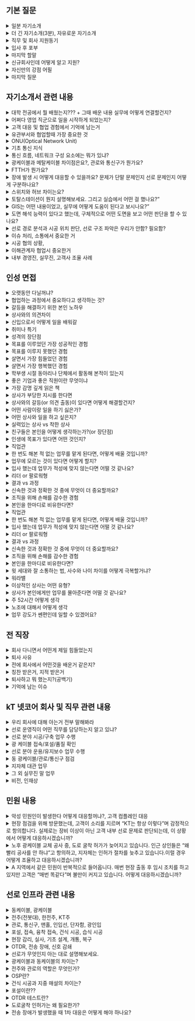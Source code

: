 ## 기본 질문

<details markdown = "1">
<summary>일분 자기소개</summary>
안녕하십니까. 연결의 중심에서 K-네트워크의 미래를 함께 그려갈 선로운용직군 지원자 김욱종입니다.<br>
선로운영 업무를 누구보다 잘 수행하기 위해 다양한 역량과 경험을 쌓아왔습니다.<br>
<br>
첫번째로 맡은일은 누구보다 성실하게 수행하고 결과로 증명해왔습니다.<br>
대학교 재학 당시 다양한 팀프로젝트와 과제를 성실히 수행하여 높은 학점을 받아 졸업할 수 있었고, 이 회사에서 영업 직군을 맡아 2년차 최초로 해외 사업 계약을 이루어낸 경험이 있습니다.<br>
<br>
두번째로 다양한 사람들을 응대하고 소통하는 경험을 쌓아왔습니다.<br>
고등학교때 1년간 또래 상담가라는 역할을 맡아 여러 사람들과 소통하는 방법을 배우게 되었고, 사회에서도 다양한 이해관계자 분들과 소통하고 조율과 설득을 기반으로 업무를 진행하였습니다.<br>
<br>
이러한 저만의 경험과 역량을 바탕으로 사명감과 전문성을 지닌 선로 운용인으로 성장하겠습니다. 감사합니다.<br>
</details>

<details markdown = "1">
<summary>더 긴 자기소개(3분), 자유로운 자기소개</summary>
안녕하십니까. 연결의 중심에서 K-네트워크의 미래를 함께 그려갈 선로운용직군 지원자 김욱종입니다.<br>
선로운영 업무를 누구보다 잘 수행하기 위해 다양한 역량과 경험을 쌓아왔습니다.<br>
<br>
첫번째로 맡은일은 누구보다 성실하게 수행하고 결과로 증명해왔습니다.<br>
대학교 재학 당시 다양한 팀프로젝트에서 조장의 역할을 맡아 팀을 책임감있게 이끌었고, 여러 과제를 성실히 수행하여 높은 학점을 받아 졸업할 수 있었습니다. 그리고 이전에 근무했던 회사에서 영업 직군을 맡아 2년차 최초로 해외 사업 계약을 이루어낸 경험이 있습니다.<br>
<br>
두번째로 다양한 사람들을 응대하고 소통하는 경험을 쌓아왔습니다.<br>
고등학교때 1년간 또래 상담가라는 역할을 맡아 여러 사람들과 소통하는 방법을 배우게 되었고, 대학교 학생회에서는 대내협력부장의 역할을 맡아 단대 내 행사 참여율이 가장 높은 학과로 선정되게 이끌었던 경험 또한 있습니다. 사회에서도 다양한 이해관계자 분들과의 소통하고 조율과 설득을 통해 업무를 진행하였습니다.
<br>
마지막으로 다양한 기술적 지식을 보유하고 있습니다.<br>
정보처리기사를 취득하는 과정에서 기본적인 네트워크와 인프라 관련 지식을 습득하게 되었고, 학부 시절에는 측량관련 실습 또한 진행해본 경험이 있습니다.<br>
해당 기본 지식들을 기반으로 누구보다 빠르게 업무를 배우고, 설계나 시공 부서와 같은 유관 부서와도 원활하게 협업하여 업무를 수행하고자 합니다.<br>
<br>
이러한 저만의 경험과 역량을 바탕으로 사명감과 전문성을 지닌 선로 운용인으로 성장하겠습니다. 감사합니다.<br>
</details>



</details>

<details markdown = "1">
<summary>직무 및 회사 지원동기</summary>

</details>

<details markdown = "1">
<summary>입사 후 포부</summary>

</details>

<details markdown = "1">
<summary>마지막 할말</summary>

</details>

<details markdown = "1">
<summary>신규회사인데 어떻게 알고 지원?</summary>

</details>

<details markdown = "1">
<summary>자신만의 강점 어필</summary>

</details>

<details markdown = "1">
<summary>마지막 질문</summary>

</details>

## 자기소개서 관련 내용

<details markdown = "1">
<summary>대학 전공에서 뭘 배웠는지??? + 그때 배운 내용 실무에 어떻게 연결할건지?</summary>
대학 전공에서 위성 데이터를 처리하는 학문을 집중적으로 배웠었고, 전공 선택과목으로 측량과 GIS 분야에 대해 공부를 했었습니다.<br>
이러한 지식은 선로 운영 업무를 하는 과정에서 설계나 시공 관련 부서와 협업할때 실질적인 도움이 될 수 있다고 생각합니다.<br>
예를들어 도로 굴착 구간 선정이나 건물 외벽에 통신선로를 설치하는 건식 작업을 진행할때, 현장 위치를 해석하고 설계 방향을 이해하는 과정에 기초적인 측량 지식과 AutoCAD 실습 경험을 적용한다면 빠르게 업무에 적응할 수 있다고 생각합니다.<br>
<br><br>
Autocad는 AutoDesk 사에서 개발한 2D 및 3D 설계 및 도면 작성 소프트웨어<br>
-> 학교 캠퍼스 전체에 대한 도면을 3차원으로 작성하고 이를 해석해본 경험이 있었다.<br>
<br>
GIS는 다양한 지형이나 공간의 정보를 디지털로 표현하고 분석하는 기술<br>
-> 예를들어 도로, 건물, 전주, 통신 관로 같은 시설의 위치 데이터를 지도에 표시하고, 그 위치 정보를 활용해 시설물 관리나 장애 위치 파악, 최적 경로 분석 등 다양한 업무에 활용할 수 있다.<br>
-> 대학교때 위성이미지에서 도로, 구조물, 지형 등을 분석해본 경험이 있다. 이러한 공간의 정보를 이해해본 경험은 운용 직무에서 광이나 동케이블, 전주의 설치 위치를 확인하거나, 장애 대응 시 위치 분석에 도움이 될 수 있다 생각<br> 
</details>

<details markdown = "1">
<summary>어쩌다 영업 직군으로 일을 시작하게 되었는지?</summary>
 학부 연구생 시절, 공공 과제를 수주하기 위해 여러 학교나 기업과 협업이 필요했던 경험이 있습니다.<br> 당시 제가 직접 발표 자료를 만들고, 기관을 방문해 과제의 필요성과 장점을 설명하며 설득을 담당했는데, 그 과정에서 **사람들과 소통하고 설득하는 일에 흥미와 적성이 있다는 것**을 깨달았습니다.<br> 물론 연구 자체도 의미 있고 보람된 일이었지만, 그보다 저는 **상대방을 이해하고, 논리적으로 설득하는 일에서 더 큰 동기를 느낀다**는 걸 알게 되었고, 이후 자연스럽게 영업 직무로 처음 커리어를 시작하게 되었습니다.
</details>

<details markdown = "1">
<summary>고객 대응 및 협업 경험에서 기억에 남는거</summary>
고객 대응 경험 중 가장 기억에 남는 것은, 현대차의 공식 인증 제품에서 저희 제품이 제외된 사건이었습니다.<br>
이로 인해 감정이 격해진 고객분들의 문의가 폭주했고, 하루에 50통 이상의 전화를 직접 응대해야 했습니다.<br>
당시 상황을 빠르게 수습하기 위해 도구 담당 실장님과 회의를 주도하여, 해결 일정과 방안을 정리한 후 직접 현대차를 방문해 문제를 설명하고 조율함으로써 이슈를 원만히 해결할 수 있었습니다.<br><br>

협업 경험 중에는, 4년 만에 해외 사업 수주를 추진하는 과정이 기억에 남습니다. 해당 사업을 성사시키기 위해 3개 부서의 협조가 필요했지만, 초기에는 모두 부담을 이유로 협조를 거절한 상황이었습니다.<br>
이에 저는 실무 지원부터 내부 자료 정리까지 가능한 부분은 최대한 직접 처리했고, 개인적인 친분을 쌓기 위한 노력도 병행했습니다.<br>
그 결과 결국 전 부서의 협조를 이끌어내 해외 사업을 성공적으로 수주할 수 있었습니다.
</details>

<details markdown = "1">
<summary>유관부서와 협업할때 가장 중요한 것</summary>
유관부서와의 협업에서 가장 중요한 것은, **공유 가능한 범위 내에서 제가 어떤 방식으로 최선을 다해 움직이고 있는지를 '행동으로 보여주는 것'**이라고 생각합니다.
그 다음으로는 개인적인 친분을 쌓는 것도 협업에 큰 도움이 된다고 생각합니다.<br>
실제로 제가 해외 사업을 추진하던 과정에서 3개 부서의 협조가 필요했지만, 일정 부담과 업무 생소함 등을 이유로 모두 거절당한 적이 있었습니다. 이때 일정이 촉박한 부서에는 다른 부서의 일정을 조정해 먼저 지원했고, 새로운 업무라 부담스럽다는 부서에는 관련 논문이나 공식 자료를 찾아 기존 업무와 차이가 크지 않다는 점을 전달드렸습니다.<br>
또한, 점심이나 회식 자리 등 비공식적인 자리에서도 자주 함께하며 자연스럽게 친분을 쌓았고, 결과적으로 전 부서의 협조를 이끌어낼 수 있었습니다.<br><br>
</details>

<details markdown = "1">
<summary>ONU(Optical Network Unit)</summary>
광케이블을 통해 전달된 신호를 전기 신호로 변환<br>
</details>

<details markdown = "1">
<summary>기초 통신 지식</summary>
스위치 : MAC 주소를 기반으로 같은 네트워크에 있는 장비에 데이터 전송<br>
라우터 : 다른 네트워크끼리 연결할때 (일반적으로 인터넷 공유기) <br>
허브 : 받은 데이터를 전체 장비에 전송<br>
<br>
</details>

<details markdown = "1">
<summary>통신 흐름, 네트워크 구성 요소에는 뭐가 있냐?</summary>
고객 단말기에서 애플리케이션 계층의 요청이 발생하면, 하위 계층인 전송계층에서 TCP/UDP로 세션을 설정하고, 네트워크 계층에서는 IP 주소 기반으로 목적지를 지정합니다. 이후 데이터링크 계층과 물리 계층을 거치며 실제 전송이 이루어지는데, 이 과정에서 고객단말의 신호는 먼저 ONU를 통해 광신호로 변환되고, 이후 스위치와 라우터를 거쳐 KT의 백본망을 통해 인터넷망으로 전송됩니다. 반대로 수신 시에는 역방향으로 계층을 타고 올라가 데이터를 사용자에게 전달하게 됩니다
<br>
“라우터, 스위치, 허브, 광케이블, ONU, 단말장비 등이 있으며, 각각 데이터 전송, 분배, 연결 등의 역할을 합니다.”
</details>

<details markdown = "1">
<summary> 광케이블과 메탈케이블 차이점은요?, 관로와 통신구가 뭔가요?</summary>
“광케이블은 빛을 이용해 빠르고 멀리 전송할 수 있으며, 감쇠율이 낮고 안정성이 높습니다. 메탈 케이블은 전기 신호를 사용하며 근거리 용도로 주로 사용됩니다.”<br>
<br>
“관로는 케이블을 넣는 지하 배관이고, 통신구는 사람이 들어가서 작업할 수 있는 지하 공간입니다. 선로 보호와 유지보수 시 접근을 위해 필요합니다.”
</details>

<details markdown = "1">
<summary> FTTH가 뭔가요?</summary>
“Fiber To The Home의 약자로, 광케이블을 사용자 집까지 직접 연결하는 방식입니다. 안정성과 전송속도가 뛰어난 것이 특징입니다.”
</details>

<details markdown = "1">
<summary> 장애 발생 시 어떻게 대응할 수 있을까요? 문제가 단말 문제인지 선로 문제인지 어떻게 구분하나요? </summary>
“광파워 측정, 장비 상태 확인, 핑 테스트 등으로 어느 구간에 문제가 있는지 판단한 후, 케이블 단선이나 장비 문제인지 구분하여 조치합니다.”<br>
“단말 문제는 라우터 재부팅이나 설정 이슈가 많고, 선로 문제는 광파워 이상, 접속 불량이 많습니다. 간단한 현장 테스트나 측정 장비로 구분이 가능합니다.”
</details>

<details markdown = "1">
<summary> 스위치와 허브 차이는요? </summary>
“허브는 들어온 데이터를 전체 포트로 보내고, 스위치는 MAC 주소 기반으로 필요한 포트에만 전달합니다. 스위치가 효율적입니다.”
</details>

<details markdown = "1">
<summary> 토탈스테이션이 뭔지 설명해보세요. 그리고 실습에서 어떤 걸 했나요?” </summary>
“토탈스테이션은 거리와 각도를 측정해 좌표를 계산하는 장비로, 현장 측량이나 도면 작성 시 기준이 되는 데이터를 확보하는 데 사용됩니다.<br>
실습에선 기준점을 설정하고 건물 모서리나 도로 선형(도로 중심선) 등의 위치를 측정해 도면에 반영해보는 과정을 진행했습니다.”<br>
</details>

<details markdown = "1">
<summary> GIS는 어떤 내용이었고, 실무에 어떻게 도움이 된다고 보시나요?” </summary>
“GIS는 지리 정보를 데이터화하고 시각적으로 표현하는 기술입니다.
지형의 경사, 건물 분포, 도로 인프라 등을 레이어 단위로 분석할 수 있어, 선로 시공 경로나 장비 설치 위치를 효율적으로 판단하는 데 도움이 될 수 있습니다.”
</details>

<details markdown = "1">
<summary> 도면 해석 능력이 있다고 했는데, 구체적으로 어떤 도면을 보고 어떤 판단을 할 수 있나요?</summary>
“측량 도면을 통해 기준점, 거리, 고도 차 등을 확인해 실제 시공이 가능한지, 장애물이 없는지 등을 판단할 수 있습니다.
예를 들어 통신관로를 깔아야 하는 경우, 도로 경사나 건물 기초 구조를 고려해 케이블이 안정적으로 포설될 수 있는 위치를 판단할 수 있습니다.”
</details>

<details markdown = "1">
<summary> 선로 경로 분석과 시공 위치 판단, 선로 구조 파악은 우리가 안함? 필요함?</summary>
“선로 경로 분석이나 시공 위치 판단, 선로 구조 설계는 주로 설계·시공 부서가 담당하는 전문 영역으로 알고 있습니다.
다만 운용 직군도 이들과 현장에서 긴밀하게 협업하는 경우가 많기 때문에,
저는 기본적인 배경지식과 용어를 이해하는 것이 업무 효율성과 소통에 큰 도움이 된다고 생각합니다.”<br>
<br>
선로 경로 분석은 케이블이 어떤 경로(전주, 관로)를 따라 설치할지 미리 검토.<br>
시공 위치 판단은 전봇대, 관로 등 설비를 실제로 어디 설치할지 현장 조건 확인<br>
선로 구조 파악은 이미 설치된 케이블과 설비가 어떻게 연결되어(경로, 접속점) 있는지 이해하고 관리<br>
</details>

<details markdown = "1">
<summary> 이슈 처리, 소통에서 중요한 거</summary>
현대차 도구 제거 이슈. 제가 판매하는 도구에 에러 발생 시 여러 유관부서와 협업하여 빠르게 지원. 가격적인 내용
소통 -> 기본적으로 이야기 끝까지 경청하고 상대의 상황을 공감해주는 것이 중요하다 생각.
</details>

<details markdown = "1">
<summary> 시공 협의 상황, </summary>
실제 선로 공사를 진행하기 전이나 도중에 설계 부서, 시공 업체, 지자체, 민원인 등과 공사 방법, 위치, 일정 등에 대해 조율하는 과정을 의미합니다.<br>
예를 들어, 도로를 굴착해 광케이블을 포설해야 하는 상황에서,
지자체의 굴착 허가, 도로 상황, 민간 건물주의 동의 여부, 안전 문제 등 다양한 요소를 고려해야 하며,
이러한 이해관계자들과 의견을 조율하고, 문제 발생 시 빠르게 해결 방향을 제시하는 것이 시공 협의의 핵심이라고 알고 있습니다.”
</details>


<details markdown = "1">
<summary> 이해관계자 협업시 중요한거</summary>
협업 할때 여러 관계자 분들을 배려하는 자세와 능동적인 행동이 협업에 핵심이라 생각합니다.<br>
영업을 하면서 고객 분은 굉장히 촉박한 일정으로 업무를 요청하셨으나, 당사에서는 일정 문제나 기술적 어려움으로 협조가 어려웠음.<br>
이때 저는 제가 할 수 있는 한 최대한 관련 자료를 직접 준비하고, 부담을 최소화할 수 있는 방안을 함께 고민하며 협조를 이끌어 냈다.<br>
</details>

<details markdown = "1">
<summary>내부 경영진, 실무진, 고객사 조율 사례</summary>
해외 고객사와의 사업 수주 과정에서 이해관계자 간 입장이 엇갈리는 상황이 있었습니다.<br>

경영진은 국내 중심의 매출 구조에서 벗어나 해외 사업을 반드시 확대해야 한다는 입장이었고,<br>

실무진은 기존 업무도 벅찬 상황에서, 해외 사업은 기술적 난이도와 일정 부담이 크다며 협조를 꺼리는 상황이었습니다.<br>

고객사는 프로젝트 일정이 매우 촉박하여 빠른 대응을 요구하고 있었습니다.
<br>
이때 저는 실무진분들이 느끼는 부담을 줄이기 위해, 제 역할이 아닌 업무까지 최대한 지원하며 협조를 요청했습니다.<br>
또한 자주 만나 소통하고 점심·저녁 식사 등 비공식적인 관계 형성을 통해 신뢰를 쌓았고,<br>
기술적으로 어려워하던 부분은 관련 논문, 공식 문서 등을 찾아 내용을 요약 정리해 드리며, 실제 부담이 크지 않다는 점을 설득했습니다.<br>
<br>
그 결과, 내부 실무진의 협조를 이끌어내 프로젝트를 무사히 수주할 수 있었습니다.<br>
</details>


## 인성 면접

<details markdown = "1">
<summary>오랫동안 다닐꺼냐?</summary>
넵. 오랫동안 일할 자신 있습니다. 정말 오고 싶은 기업이고 해보고 싶은 직무인 만큼 뽑아주신다면 그 누구보다 업무에 책임감을 가지고 열심히 임하겠습니다<br>
</details>

<details markdown = "1">
<summary>협업하는 과정에서 중요하다고 생각하는 것?</summary>
협업에서 가장 중요하다고 생각하는 것은 **‘상호 이해를 바탕으로 한 소통’**입니다.<br>
역할이 다른 구성원들과 함께 업무를 진행하다 보면, 각자의 우선순위나 관점이 다를 수밖에 없습니다. 이러한 차이를 좁히지 못하면 오해나 충돌이 발생하기 쉽다고 느꼈습니다.<br>
그래서 저는 협업할 때 단순한 의견 전달을 넘어서, 상대방의 입장을 먼저 이해하고, 그 위에서 소통해야 한다고 생각합니다. 그래야 서로의 타협점을 찾을 수 있고, 효율적인 협업이 가능하다고 믿습니다.<br>
<br><br>
사례 : 예를 들어, 이전 회사에서 고객사의 기술 이슈를 해결하기 위해 내부 개발팀과 협업한 적이 있습니다. 개발팀은 기술적 안정성을, 저는 고객의 대응 기한을 더 중요하게 봤는데, 서로의 입장을 이해하지 못한 채 진행하다 보니 초기엔 일정 지연이 있었습니다.<br>
이후 저는 고객 요청사항을 기술적으로 정리해서 전달하고, 개발팀이 우려하는 부분을 고객과 함께 논의하며 중재 역할을 했습니다. 그 결과, 예정된 일정 내에 해결안을 도출했고, 고객사의 만족도도 높았던 기억이 있습니다.<br>
</details>

<details markdown = "1">
<summary>갈등을 해결하기 위한 본인 노하우</summary>
갈등을 해결하기 위한 저만의 노하우는 진솔한 대화와 충분한 시간 확보라고 생각합니다.

슈어소프트테크에 근무하던 당시, 사업 진행을 위해 여러 팀에 업무 협조를 요청드린 적이 있었는데, 해당 업무가 부담스럽다는 이유로 협조가 원활하지 않아 갈등 상황이 발생했습니다.

저는 이 상황을 풀기 위해 먼저 제 역량 안에서 가능한 범위의 업무를 최대한 직접 처리하며 부담을 덜어드리고자 했습니다. 동시에 점심 식사나 퇴근 후 맥주 한잔 등 개인적인 시간도 함께하며 관계 형성에도 노력을 기울였습니다.

이러한 과정에서 각 부서의 애로사항을 진심으로 경청했고, 함께 해결 방안을 고민하며 “같이 발전적으로 나아가 보자”는 긍정적인 방향으로 공감대를 만들 수 있었습니다. 결과적으로 실질적인 협조를 이끌어낼 수 있었고, 이후 협업 관계도 훨씬 부드럽게 이어졌습니다.
</details>

<details markdown = "1">
<summary>상사와의 의견차이</summary>
상사와 의견 차이가 있을 경우, 우선은 **상사분의 판단을 존중하고 그 방향에 따라 업무를 수행하겠습니다.**<br> 경험이나 업무 숙련도 면에서 저보다 앞서 계신 분이기 때문에, **그 판단에는 이유가 있을 것이라 생각합니다.**<br> 업무를 마친 후에는 기회가 될 때, 제가 생각했던 방향이나 아이디어에 대해 **조심스럽게 의견을 여쭤보며 피드백을 구할 것**입니다.<br> 이 과정을 통해 제가 미처 고려하지 못한 부분을 배우고, **제 판단이 틀렸던 점은 수정하며 성장하는 계기로 삼고자 합니다.**<br> </details>
</details>

<details markdown = "1">
<summary>신입으로서 어떻게 일을 배워갈</summary>
신입에게 가장 중요한 것은 **겸손한 자세로 빠르게 배우고, 같은 실수를 반복하지 않는것**아라고 생각합니다.<br> 
우선 **매뉴얼이나 레퍼런스를 통해 기본적인 흐름을 스스로 익힌 뒤**, 실제 실무에서 **선배들의 피드백을 적극적으로 반영하며 배워나가겠습니다.**<br> 또한, 단순히 일 처리를 넘어서 **업무의 목적과 배경까지 이해하려는 태도**로 접근하겠습니다. 그래야 상황이 바뀌어도 스스로 판단하고 유연하게 대처할 수 있는 역량이 생긴다고 믿기 때문입니다.<br> 실수를 하더라도 **되풀이하지 않기 위해 기록하고 복기하는 습관**을 들이면서, 하루하루 성장하는 신입이 되겠습니다.<br>
</details>

<details markdown = "1">
<summary>취미나 특기</summary>
제 취미는 노래방 가는거랑 런닝, 배드민턴 이다.<br>
걱정이 많을 때 취미 활동을 하면 스트레스랑 답답한 마음이 해소되는 것 같다.<br>
특히 제가 왜 스트레스를 받고 앞으로 어떻게 해야할지 생각을 정리되어서 좋다<br>
</details>

<details markdown = "1">
<summary>성격의 장단점</summary>
저의 가장 큰 성격상의 장점은 의사소통 잘 이어나갈 수 있는 점이라고 생각합니다.<br>
고등학교 때 친구들의 추천을 받아 또래상담가 역할을 맡게 되었고, 다양한 친구들의 고민을 들으며 같이 공감하고 소통하는 방법을 배우게 되었습니다.<br>
이러한 경험을 바탕으로 대학교나 사회에서도 여러 사람들의 말을 잘 경청하고, 이에 대해 공감하는 것과 동시에 개개인의 상황에 맞게 대화를 이어나가며 좋은 관계를 맺어나가고 있습니다.<br>
<br>
단점은 때로 거절을 잘 못한다는 것입니다.<br>
실제 업무를 진행하면서, 제 업무 Role이 아닌것에 대해서도 고객 또는 내부 실무진 분들께서 요청하실 때 거절을 잘 못했었습니다.<br>
이때 도움 요청을 거절하지 못해, 제 업무 일정상 차질이 생겼던 적이 있습니다.<br>
현재는 도움 요청에 대해 가능한 한에서만 수락하고 불가능하다면 불가능한 이유를 객관적이고 솔직하게 이야기하면서 정중하게 거절하려고 노력하고 있습니다.<br>
</details>

<details markdown = "1">
<summary>목표를 이루었던 가장 성공적인 경험</summary>
주도적으로 해외 사업을 계약 해보자는 목표를 이뤄낸던 것이 가장 성공적 경험.<br>
당사의 경우 2021년을 마지막으로 독일 업체와의 계약이 끊긴 상황이였다. 당사 사업이 국내에 의존하는 비중이 너무 기에 메이킹 하고 싶었다.<br>
이에 관련 독일 업체를 리스트업한다음에 메일을 보냈고, 현대차를 대상으로 입찰에 참여하는 고객과 컨택이 됨.<br>
해당 기술용역을 위해 다양한 유관 부서에 협조를 요청하여 제안서를 전달드렸고 최종적으로 계약을 진행하게 됨<br><br>
-> 한국이 오후 5시일때 독일이 오전 10시. 야근을 불사함.<br>
</details>

<details markdown = "1">
<summary>목표를 이루지 못했던 경험</summary>
학부 시절, 저는 수석으로 졸업하는 것을 목표로 삼았으나 달성하지 못한 경험이 있습니다.<br>
이때 저는 흥미가 가는 과목에 대해서는 성적이 좋았으나, 재미가 없다고 느껴진 특정 전공 과목들에 대한 성적이 좋지 못하였습니다.<br>
이 경험을 통해 제가 관심을 가지 않았던 부분에 대해서도 진지한 태도로 접근해야 하며, 큰 목표를 이루기 위해서는 세부적인 요소 하나하나에 무관심하거나 소홀히 해서는 안된다는 점을 깨달았습니다.<br>
</details>

<details markdown = "1">
<summary>살면서 가장 힘들었던 경험</summary>
해외 사업을 개척하던 중, 고객사와의 계약이 무산되었을 때가 가장 힘들었던 경험이었습니다.<br> 
당시 저는 신규 사업 수주를 위해 여러 내부 부서에 협조를 요청하고, 각 내부 부서의 바쁜 일정을 조율해가며 고객사에 최종 제안을 드렸습니다.<br> 그러나 고객사가 먼저 현대차로부터 해당 사업을 수주받아야만 저희와의 계약이 가능했는데, 결국 현대차 수주에 실패하며 저희와의 계약도 무산되고 말았습니다.<br> 많은 분들의 도움과 노력을 이끌어낸 상황에서, 결과적으로 계약이 성사되지 않았다는 사실을 내부에 공유할 때 가장 마음이 무거웠고, 책임감이 크게 느껴졌던 순간이었습니다.<br> </details>
</details>

<details markdown = "1">
<summary>살면서 가장 행복했던 경험</summary>
저에게 인생에서 가장 행복했던 순간은,
고등학교 시절 가족들과 함께 오사카로 여행을 갔을 때입니다.

당시 아버지께서 평일은 물론 주말에도 바쁘셔서
한자리에 모이기조차 어려웠던 시기가 있었습니다.
이때 아버지가 시간을 내실 수 있으셔서 고2 겨울방학 때 처음으로 가족 모두가 함께 여행을 갈 수 있었습니다.

그 여행에서 서로의 일상과 고민을 나누며 진솔한 대화를 나눌 수 있었고,
특히 길에서 웃고 떠들던 기억이 지금도 따뜻하게 남아 있습니다.

단순한 여행을 넘어, 가족간의 유대감이 얼마나 따뜻한지 느낄 수 있었던 순간이었기에
제 인생에서 가장 소중하고 행복한 기억으로 남아 있습니다.<br>
</details>

<details markdown = "1">
<summary> 학부생 시절 동아리나 단체에서 활동해 본적이 있는지 </summary>
학부생 시절 학과 내 축구 동아리에 가입하여 활동하였고, 학생회에서 대내협력부장을 맡아 학과 여러 행사에 참여를 요청드렸습니다.<br>
그리고 연구실에서 학부 연구생 활동을 하였고, 현재 다니는 회사에서는 독서 동아리에 다녔다.<br>
</details>

<details markdown = "1">
<summary>좋은 기업과 좋은 직원이란 무엇이냐</summary>
좋은 기업은 : 직원들이 잠재력을 발휘하고 성장할 수 있는 환경을 조성한 기업<br>
좋은 직원 : 맡은 역할과 책임을 성실히 수행하고, 어떻게 우리 기업이 더 성장해 나갈 수 있을지 고민하는 직원<br>  
</details>

<details markdown = "1">
<summary>가장 감명 깊게 읽은 책</summary>
저는 거절은 해야겠는데 말을 못하겠고라는 책을 가장 감명 깊게 읽은 것 같습니다.
해당 책을 통해 사람들이 거절은 잘 못하는 이유은 대개 관계 불안 있고, 오히려 거절을 하는 것이 자신에게 도움이 될 뿐만 아니라, 관계 유지에 도움이 된다는 것을 알게 되었습니다.
이후 저는 도움 요청에 대해 가능한 한에서만 수락하고 불가능하다면, 불가능한 이유를 솔직하게 이야기하면서 정중하게 거절하려고 노력하고있습니다.
</details>

<details markdown = "1">
<summary>상사가 부당한 지시를 한다면</summary>
저는 우선적으로 법적이나, 회사 내규에 어긋나는 지시거나 회사의 이윤에 해를 끼치는지 부터 판단해 보겠습니다.
이때 만약 어긋나는 일이라고 확인된다면 가까운 선배뿐과 조용히 조언을 구한 후 행동하겠습니다.
하지만 부당한 지시가 저만의 생각이였다면, 일단은 지시를 따르겠습니다.
먼저 회사생활을 시작하신 상사의 지시는 이유가 있다고 생각하고, 큰 일이 아니라면 지시 이행 후에 나중에 개인적으로 말씀드려도 되는 부분이라고 생각합니다.
</details>

<details markdown = "1">
<summary>상사와의 갈등(or 의견 출동)이 있다면 어떻게 해결할건지?</summary>
업무적인 측면에서 상사분과 갈등이 일어난다면, 업무 경험이 적은 제가 모르는 부분에서 갈등이 생긴 걸 수도 있기 때문에 기본적으로는 상사분의 의견대로 업무를 진행할 것 같습니다.<br>
추후 기회가 된다면 직접적으로 말씀드리기보다는, 자연스러운 대화의 흐름 속에서 조심스럽게 제 의견을 공유드릴 것 같습니다.<br>
만약 사적인 측면에서의 갈등이라면, 다른 선배님들과의 대화를 통해 평소에 상사분이 어떤 점을 중시하시고, 어떤 면에서 생각이 다른지 조언을 구하고 파악해보는 방식으로 해결할 것 입니다.<br>
</details>

<details markdown = "1">
<summary>어떤 사람이랑 일을 하기 싫은가?</summary>
저는 개인적으로 업무에 비협조적인 태도를 보이는 사람과 함께 일하는 것이 어렵다고 생각합니.<br>
업무라는것은 각자의 역할과 책임의 바탕으로 공동의 목표를 달성하는 과정이라 생각합니다.<br>
이를 달성하는 과정에서, 업무에 비협조적인 태도를 보이는 사람이 있을 때 업무 효율 뿐만 아니라, 관련 부서에 사기까지 저하 시킬 수 있기에 비협조적인 사람과 ~~
하지만 저는 그 부서만의 입장을 파악하기 위해 노력했고, 업무 목적과 기대효과를 수치와 사례로 정리해 설득한다.<br>
</details>

<details markdown = "1">
<summary>어떤 상사와 일을 하고 싶은지?</summary>
저는 쓴소리를 해줄 수 있는 상사분과 일을 하고 싶습니다.<br>
여러 피드백이나 수정을 통해 자료가 완벽해지는 것 처럼, 사람도 쓴소리를 듣고 수용을 하는 과정에서 업무의 숙련도를 높일 수 있다고 생각합니다.<br>
</details>

<details markdown = "1">
<summary>실력있는 상사 vs 착한 상사</summary>
두 분 모두 분명한 장점이 있지만, 저는 **실력 있는 상사**를 조금 더 선호합니다.<br> 신입의 입장에서는 아직 배워야 할 것도 많고, 성장해야 할 부분도 많기 때문에, 실력 있는 상사분께 배우는 과정에서 더 빠르게 성장할 수 있다고 생각합니다.<br> 또한 그렇게 배운 경험과 지식을 바탕으로, 나중에 새로운 후임이 들어왔을 때 저 역시 팀에 도움이 되는 구성원이 될 수 있다고 생각합니다.<br> 물론 인간적인 따뜻함도 중요하지만, **전문성과 책임감을 갖춘 상사에게 배우는 태도와 기준은 제 성장뿐 아니라 팀 전체에도 긍정적인 영향을 줄 수 있다**고 생각합니다.<br>
</details>

<details markdown = "1">
<summary>친구들은 본인을 어떻게 생각하는가?(or 장단점)</summary>
친구들이 말하는 저는 같이 있으면 재미있다고 생각하는 것 같습니다.<br>
여러 사람들과 있을때 재밌는 분위기를 조성하는 역할을 해서 이런 얘기를 종종 듣는것 같습니다.
반면 제 단점을 과몰입을 하는 것이라고 생각하는 것 같습니다.
친구들이 슬프거나 기쁠때 오히려 제가 더 기뻐하고 더 슬퍼하는 경우가 있습니다.
뭐든 과한것은 좋지 않기 떄문에 현재는 너무 과몰입하지 않고 감정을 절제하려고 노력하고 있습니다.<br>
</details>

<details markdown = "1">
<summary>인생에 목표가 있다면 어떤 것인지?</summary>
우선 회사에서는 업무적 역량을 인정받아 빠른 시일 내에 보직자 되고, 저의 팀을 잘 이끌어 가는 리더 역할을 하는 것이 목표입니다.<br>
개인적으로는 경상권에 정착하여 행복한 가정을 꾸리는 것이 목표입니다.<br>
</details>

<details markdown = "1">
<summary>직업관</summary>
제가 평소에 생각하는 직업관의 첫 번째는 **‘가장 잘할 수 있는 일을 하는 것'입니다.<br>
대학교 시절, 대내협력부장을 맡아 환경해양대학 내 행사 참여율을 가장 높은 학과로 변화시킨 경험이 있고, <br>
영업 업무를 하며 주위에서 여러 부서에 협조를 이끌어내는 것에 재능이 있고, 싹싹하다는 ~~<br>
<br>
두 번째는 **‘배울것이 많은 곳에서 일하는 것’**입니다.<br>
전에 근무했던 회사 처우나 사람, 일도 다 만족스러웠지만, 기술적으로는 현대차의 내부 표준을 익히는것 외에는 따로 배울 것이 없었음. 익힐 것이 많은 도메인에서 ~~~
</details>

<details markdown = "1">
<summary>한 번도 해본 적 없는 업무를 맡게 된다면, 어떻게 배울 것입니까?</summary>
우선 업무 메뉴얼이나 가이드라인을 통해 전반적인 프로세스를 파악하고, 추가로 배울 내용이나 부족한 부분이 있다면 서적이나 인터넷 자료를 활용할 것 같습니다.<br>
그 다음에는 실제 업무를 진행하면 저만의 일지를 만들어서, 단계별로 업무의 주요 절차나 팁을 정리하는 식으로 업무를 진행할 것 같습니다.<br>
저 혼자서 파악하기 힘든 내용이라면 관련 경험이 있으신 선배나 동료분들께 도움을 구할 것 같습니다.<br>
</details>

<details markdown = "1">
<summary>업무에 모르는 것이 있다면 어떻게 할지?</summary>
업무 중 모르는 부분이 생기면, 우선은 **관련 매뉴얼이나 레퍼런스를 먼저 참고해 스스로 해결**하려 노력하겠습니다.<br> 추가적인 정보가 필요할 경우에는 **인터넷 자료나 ChatGPT와 같은 도구**도 적극적으로 활용해 부족한 부분을 보완하겠습니다.<br> 그럼에도 불구하고 명확히 이해되지 않는 부분이 있다면, **제가 어느 정도까지 파악했는지를 간단히 정리한 뒤**,<br> 상사분의 **업무 일정이나 분위기를 살펴 적절한 타이밍에 정중히 질문을 드릴 것**입니다.<br> 또한, 같은 질문을 반복하지 않기 위해 **답변을 녹음하거나 메모로 기록하여 확실히 이해하고 기억하려고 노력할 것**입니다<br>
</details>

<details markdown = "1">
<summary>입사 했는데 업무가 적성에 맞지 않는다면 어떨 것 같나요?</summary>
우선 초기에 업무에 적응하지 못한다면 적성에 안맞다고 착각할 수도 있습니다.<br>
-> 이를 업무 적응 과정이라고 생각했습니다.<br>
저 또한 처음에 입사했을때 업무를 배우고 적응하기 힘들어 이 일이 적성에 맞나라고 생각했지만,<br>
실제로 어느 경험치가 쌓였을 때는 이 만큼 나랑 맞는 직무가 있을까라는 생각을 가질 정도로 만족한다.<br>
따라서 적성에 맞지 않더라도 업무 역량을 익히느 ㄴ과정이라 생각하고 열시미<br>
</details>

<details markdown = "1">
<summary>리더 or 팔로워형</summary>
저는 리더형에 가까운 지원자입니다.<br>
실제로 대학교 재학 당시에도 다수의 팀 프로젝트에서 팀장의 역할을 맡아 비교적 업무가 느리신 분들을 이끌어 좋은 성과를 거둘 수 있었습니다.<br>
그리고 현업에서도 여러 부서의 협조가 다소 저조했던 사업을 메이킹 했던 적이 있습니다.<br>
이러한 점에 비추어 보았을때 저는 리더형에 조금 더 가까운 지원자라 생각합니다.<br>
</details>

<details markdown = "1">
<summary>결과 vs 과정</summary>
저는 결과가 더 중요<br>
왜냐하면 회사라는 조직은 결국 성과로 평가받는 곳이기 때문에, 아무리 과정이 좋아도 결과가 나오지 않으면, 인정받기 어렵기 때문입니다.<br>
제가 입사를 하게 된다면 회사 내규에 어긋나지 않으면서, 결과도 잘 나올 수 있는 과정을 찾아내는 데 힘쓰겠습니다.<br>
</details>

<details markdown = "1">
<summary>신속한 것과 정확한 것 중에 무엇이 더 중요할까요?</summary>
정확이 중요하다 생각한다. 다양한 요청에 대해 신속하게 대응도 중요하지만 결국 핵심은 정확하게 기술적인 내용을 파악하고 이를 고객에게 전달해야만 좋을결과 얻는다고 생각하기 때문입니다.<br>
</details>

<details markdown = "1">
<summary>조직을 위해 손해를 감수한 경험</summary>
무를 성공적으로 마치기 위해 제 담당이 아니었던 역할까지 맡아 도움을 드렸던 경험이 있습니다.<br> 이전 회사에서 고객분께 제안서를 전달하는 업무는 실무 부서의 전담 영역이었습니다.<br> 하지만 당시 실무 팀이 워낙 바쁜 상황이었고, 제안서 전달 기한도 임박해 있었습니다.<br> 이에 저는 **기술적인 내용을 제외한 제안서 전반을 직접 작성하고 정리하여 실무진에게 전달드렸고**, 그 결과 여러 임원분들께 칭찬을 받았던 기억이 있습니다.<br> 비록 제 역할 범위를 넘어선 일이었지만, **조직 전체의 성과와 신뢰를 지키는 데 보탬이 될 수 있었다는 점에서 보람 있는 경험이었습니다.**<br> </details>
</details>

<details markdown="1"> 
<summary>본인을 한마디로 비유한다면?</summary> 
저는 저 자신을 **‘하얀 도화지’**에 비유하고 싶습니다. 하얀 도화지는 어떤 색과도 잘 어우러지며, 상대의 색을 더 선명하게 살려주는 특성이 있습니다. 저는 다양한 성향의 사람들과 협업할 때, 상대의 의견을 존중하고 조율하며 조화롭게 일하는 것을 중요하게 생각합니다.
실제로 여러 부서와의 협업이 필요한 영업 업무를 수행하면서도, 상대 팀의 관점을 먼저 이해하고 조율점을 찾아가는 방식으로 신뢰를 얻고, 공동의 목표를 효과적으로 달성해왔습니다.

앞으로도 저는 어떤 환경, 어떤 사람과도 잘 어우러지며, 조직과 함께 새로운 가치를 그려낼 수 있는 사람이고 싶습니다.
</details>

<details markdown="1"> 
<summary> 직업관 </summary>
평소에 생각하는 직업관의 첫 번째는 **‘가장 잘할 수 있는 일을 하는 것'입니다.<br>
대학교 시절, 대내협력부장을 맡아 환경해양대학 내 행사 참여율을 가장 높은 학과로 변화시킨 경험이 있고, <br>
영업 업무를 하며 주위에서 여러 부서에 협조를 이끌어내는 것에 재능이 있고, 싹싹하다는 ~~<br>
<br>
두 번째는 **‘배울것이 많은 곳에서 일하는 것’**입니다.<br>
전에 근무했던 회사 처우나 사람, 일도 다 만족스러웠지만, 기술적으로는 현대차의 내부 표준을 익히는것 외에는 따로 배울 것이 없었음. 익힐 것이 많은 도메인에서 ~~~
</details>

<details markdown = "1">
<summary>한 번도 해본 적 없는 업무를 맡게 된다면, 어떻게 배울 것입니까?</summary>
우선 업무 메뉴얼이나 가이드라인을 통해 전반적인 프로세스를 파악하고, 추가로 배울 내용이나 부족한 부분이 있다면 서적이나 인터넷 자료를 활용할 것 같습니다.<br>
그 다음에는 실제 업무를 진행하면 저만의 일지를 만들어서, 단계별로 업무의 주요 절차나 팁을 정리하는 식으로 업무를 진행할 것 같습니다.<br>
저 혼자서 파악하기 힘든 내용이라면 관련 경험이 있으신 선배나 동료분들께 도움을 구할 것 같습니다.<br>
</details>

<details markdown = "1">
<summary>입사 했는데 업무가 적성에 맞지 않는다면 어떨 것 같나요?</summary>
우선 초기에 업무에 적응하지 못한다면 적성에 안맞다고 착각할 수도 있습니다.<br>
-> 이를 업무 적응 과정이라고 생각했습니다.<br>
저 또한 처음에 입사했을때 업무를 배우고 적응하기 힘들어 이 일이 적성에 맞나라고 생각했지만,<br>
실제로 어느 경험치가 쌓였을 때는 이 만큼 나랑 맞는 직무가 있을까라는 생각을 가질 정도로 만족한다.<br>
따라서 적성에 맞지 않더라도 업무 역량을 익히느 ㄴ과정이라 생각하고 열시미<br>
</details>

<details markdown = "1">
<summary>리더 or 팔로워형</summary>
저는 리더형에 가까운 지원자입니다.<br>
실제로 대학교 재학 당시에도 다수의 팀 프로젝트에서 팀장의 역할을 맡아 비교적 업무가 느리신 분들을 이끌어 좋은 성과를 거둘 수 있었습니다.<br>
그리고 현업에서도 여러 부서의 협조가 다소 저조했던 사업을 메이킹 했던 적이 있습니다.<br>
이러한 점에 비추어 보았을때 저는 리더형에 조금 더 가까운 지원자라 생각합니다.<br>
</details>

<details markdown = "1">
<summary>결과 vs 과정</summary>
저는 결과가 더 중요<br>
왜냐하면 회사라는 조직은 결국 성과로 평가받는 곳이기 때문에, 아무리 과정이 좋아도 결과가 나오지 않으면, 인정받기 어렵기 때문입니다.<br>
제가 입사를 하게 된다면 회사 내규에 어긋나지 않으면서, 결과도 잘 나올 수 있는 과정을 찾아내는 데 힘쓰겠습니다.<br>
</details>

<details markdown = "1">
<summary>신속한 것과 정확한 것 중에 무엇이 더 중요할까요?</summary>
정확이 중요하다 생각한다. 다양한 요청에 대해 신속하게 대응도 중요하지만 결국 핵심은 정확하게 기술적인 내용을 파악하고 이를 고객에게 전달해야만 좋을결과 얻는다고 생각하기 때문입니다.<br>
</details>

<details markdown = "1">
<summary>조직을 위해 손해를 감수한 경험</summary>
무를 성공적으로 마치기 위해 제 담당이 아니었던 역할까지 맡아 도움을 드렸던 경험이 있습니다.<br> 이전 회사에서 고객분께 제안서를 전달하는 업무는 실무 부서의 전담 영역이었습니다.<br> 하지만 당시 실무 팀이 워낙 바쁜 상황이었고, 제안서 전달 기한도 임박해 있었습니다.<br> 이에 저는 **기술적인 내용을 제외한 제안서 전반을 직접 작성하고 정리하여 실무진에게 전달드렸고**, 그 결과 여러 임원분들께 칭찬을 받았던 기억이 있습니다.<br> 비록 제 역할 범위를 넘어선 일이었지만, **조직 전체의 성과와 신뢰를 지키는 데 보탬이 될 수 있었다는 점에서 보람 있는 경험이었습니다.**<br> </details>
</details>

<details markdown="1"> 
<summary>본인을 한마디로 비유한다면?</summary> 
저는 저 자신을 **‘하얀 도화지’**에 비유하고 싶습니다. 하얀 도화지는 어떤 색과도 잘 어우러지며, 상대의 색을 더 선명하게 살려주는 특성이 있습니다. 저는 다양한 성향의 사람들과 협업할 때, 상대의 의견을 존중하고 조율하며 조화롭게 일하는 것을 중요하게 생각합니다.
실제로 여러 부서와의 협업이 필요한 영업 업무를 수행하면서도, 상대 팀의 관점을 먼저 이해하고 조율점을 찾아가는 방식으로 신뢰를 얻고, 공동의 목표를 효과적으로 달성해왔습니다.

앞으로도 저는 어떤 환경, 어떤 사람과도 잘 어우러지며, 조직과 함께 새로운 가치를 그려낼 수 있는 사람이고 싶습니다.
</details>

<details markdown="1"> 
<summary>윗 세대와 잘 소통하는 법, 사수와 나이 차이를 어떻게 극복할거냐?</summary> 
윗세대 분들과의 소통에서 가장 중요한 것은, **불편하게만 느끼기보다 열린 자세로 다가가고, 그분들의 관심사에 맞게 대화를 이어가는 태도**라고 생각합니다.<br> 영업 직무를 맡았을 당시, 주로 팀장·부장급 이상의 고객분들과 함께 일할 일이 많았고, 자연스럽게 다양한 대화를 나눌 기회도 많았습니다.<br> 특히 같이 일하시는 분들이 골프를 좋아하셔서 관련 대화가 많았는데, 저도 그 흐름에 자연스럽게 참여하고자 **기초적인 골프 용어와 문화를 따로 공부해 대화에 함께 했습니다.**<br> 그 덕분에 친밀감이 훨씬 높아졌고, 실제로 어느 임원분께서 홀인원을 하신 날, 축하 의미로 우산을 선물해 주셨던 기억도 있습니다.<br> 이처럼 저는 **세대 간의 거리보다 공감대를 넓히려는 노력이 소통의 핵심**이라고 생각합니다.<br>
</details>

<details markdown="1"> 
<summary>워라밸</summary> 
 워라벨은 중요한 사회적 트렌드라고 생각하지만, 개인의 워라벨 추구가 지나치게 강조되면 자신의 업무를 소홀히하여 조직에 민폐가 될 수 있다고 생각합니다.
<br>
2) 따라서 워라벨을 추구하되, 자신의 업무에 대한 애정과 책임감을 잃지 않고 업무에 충실함으로써 기업의 목표를 달성하고 동료들과의 원활한 협력을 이끌어내는 것이 바람직하다고 생각합니다. 
</details>

<details markdown="1"> 
<summary>이상적인 상사는 어떤 유형?</summary> 
이상적인 상사는 **방향성을 명확히 제시해주시되, 구성원이 스스로 생각하고 실행할 수 있도록 믿고 맡겨주는 분**이라고 생각합니다.<br> 업무를 구체적으로 챙겨주시는 것도 중요하지만, 그보다 **‘이 일을 왜 하는지’에 대한 큰 그림을 제시해주고**, 제가 자율성과 책임감을 가지고 움직일 수 있도록 도와주는 상사가 가장 이상적이라고 느낍니다.<br> 또한, 피드백을 줄 때도 **일에 대한 부분은 명확히 짚어주시되, 사람에 대한 존중을 잃지 않는 태도**가 있다면, 자연스럽게 신뢰가 쌓이고 더 나은 결과를 만들 수 있다고 생각합니다.<br> 저 역시 그런 상사 밑에서 더 책임감 있게 일하고, 장기적으로는 그런 리더가 되고 싶습니다.<br> </details>
</details>

<details markdown="1"> 
<summary>상사가 본인에게만 업무를 몰아준다면 어떨 것 같나요?</summary> 
상사가 저에게 어떤 일을 몰아준다면 그것은 분명 어떤 이유가 있을 것이라고 생각합니다. 따라서 상사의 지시를 따르며 힘든 일이라도 배울 점이 있다는 생각으로 최선을 다하겠습니다. <br>
<br>
만약 이러한 업무가 저의 능력으로 처리할 수 없는 수준이라면, 조직에 피해를 줄 수 있으니 상사와 대화를 나누어 대응책을 찾아보도록 하겠습니다. 나아가, 제가 마무리하지 못한 업무는 꼭 해내겠다는 자세를 보이겠습니다.<br>
</details>

<details markdown="1"> 
<summary>주 52시간 어떻게 생각</summary> 
네, 주 52시간 근무제의 취지는 분명히 긍정적인 방향으로 설정되었다고 생각합니다. 그러나 업계 현장에서는 근무제와 다르게 52시간을 초과하여 근무하는 경우가 적지 않았습니다. 이는 업무의 특성상 긴급한 요구사항이나 프로젝트의 마감 기한 등으로 인해 불가피한 경우가 많았기 때문입니다.
<br>
따라서 이 제도가 현장의 현실과 더 밀접하게 연동될 수 있도록 데이터를 기반으로 한 지속적인 모니터링과 보완이 필요하다고 생각합니다. 예를 들어, 유연근로제와 같은 대체 방안을 통해 업무 피크 시즌에는 탄력적으로 근무할 수 있도록 하고, 비수기에는 충분한 휴식을 보장받을 수 있는 시스템을 마련하는 것이 중요하다고 봅니다
</details>

<details markdown="1"> 
<summary>노조에 대해서 어떻게 생각</summary> 
저는 노조에 대해서는 중립적인 입장을 가지고 있습니다.<br>
노동자에 권익에 대해서 대변하고 보호해준다는 측면에는 굉장히 긍정적으로 생각, 다만 회사에 어필하는 과정에서 다소 폭력적이거나 강성 노조가 되는것은 다소 부정적으로 보는 것 같습니다.<br>
회사 입사하면 노조가 어떻게 노동자 입장을 잘 표현할지 집중해보는 사람이 되겠습니다.<br>
</details>

<details markdown="1"> 
<summary>업무 강도가 쎈편인데 일할 수 있겠어요?</summary> 
업무 강도가 쎄도 잘할 수 있습니다. 평소에도 체력 관리를 열심히 해왔고, 힘든 상황이 있어도 어떻게든 해쳐나가는 역량을 길러 왔기에 현재 회사에서도 잘할 수 있다고 생각합니다. <br>
</details>


## 전 직장
<details markdown="1"> 
<summary>회사 다니면서 어떤게 제일 힘들었는지</summary> 
가장 힘들었던 순간은, 많은 노력을 기울였던 사업이 최종적으로 성사되지 않았을 때였습니다. 특히 해외 사업을 메이킹하는 과정에서, 야근이 잦은 부서까지 설득해가며 회의를 조율하고 함께 제안을 준비했지만, 결과적으로 수주로 이어지지 못했습니다. 주변에서는 “사업은 원래 그럴 수 있다”라고 위로해 주셨지만, 함께 고생했던 분들께 미안한 마음이 커서 가장 힘들었던 경험으로 남았습니다.<br>
</details>

<details markdown="1"> 
<summary>퇴사 사유</summary> 
전 회사에서 제가 영업을 진행했던 소프트웨어는, 현대차와 같은 대기업의 요구가 있을 때만 한정적으로 구매가 이루어졌고, 현대차 내부 표준 외에는 기술적으로 익혀나가고 업무에 적용해볼 수 있는 내용이 다소 부족한 상황이었습니다.<br> 이에 영업처럼 다양한 사람들을 응대하는 업무를 계속하되, **네트워크처럼 여러 산업에 범용적으로 적용 가능한 분야에서 기술적으로 배워갈 수 있는 업무를 해보고 싶다는 생각**이 들어 퇴사를 결심하게 되었습니다.<br> 그리고 개인적으로는 **30살부터는 한 회사에 안정적으로 정착해야 한다는 생각이 강해서**, 늦기 전에 한 번쯤은 도전해보고 싶었습니다.<br> 또한, **경상권에서 행복한 가정을 꾸리고 싶다는 저만의 목표도 실행에 옮기고 싶어** 퇴사를 진지하게 고민하게 되었습니다.<br> 
</details>

<details markdown="1"> 
<summary>전에 회사에서 어떤것을 배운거 같은지?</summary> 
먼저, 영업에서 매출을 만들기 위해서는 고객을 설득하는 것만큼이나 **내부 영업**이 중요하다는 것을 배웠습니다. 여러 부서의 협업과 지원 없이는 고객이 원하는 제안이나 빠른 대응을 하기 어렵기 때문에, 내부에서 공감대를 형성하고 협조를 이끌어내는 과정이 얼마나 중요한지 깨달았습니다.<br>
또한 고객사의 상황이나 이슈를 자료만으로 추측하기보다는, 직접 방문해 미팅을 통해 대화하면서 니즈를 구체적으로 확인하는 것이 훨씬 정확하다는 점도 배웠습니다. 실제로 현장에서 고객분들과 이야기를 나누면서 생각지 못했던 요구사항이나 우선순위를 파악할 수 있었고, 이를 통해 더 신뢰감 있는 제안을 할 수 있었습니다.<br>
</details>

<details markdown="1"> 
<summary>칭찬 받은거, 지적 받은거</summary> 
칭찬받은거<br>
싹싹하고 여러 사람의 협조를 잘 이끌어 낸다라고 칭찬받음.<br>
협조 -> 제가 할 수 있는 일을 최대한 협조해 드리고, 개인적으로도 친분을 쌓고자 노력<br>
싹싹하다 -> 연구실쪽 상무님이랑 우연히 식사자리를 하다가, 연구실 소속 직원들이 불편할까봐 매번 같이 식사하기 어렵다라는 말씀을 하셨던 적이 있다. 이때 제가 한번씩 상무님 저 영업 하면서 활동비가 남았는데 식사 한번 같이 하시겠습니까? 라고 먼저 다가가면서 같이 식사를 한적이 있다<br>
<br>
지적받은거 -> 제가 말투로 아! 안붙이면 안되냐, 너무 고객분들에게 맞춰주려하면 너가 힘들다. 어느 정도는 선 긋는 방법을 영업을 하면서 배울 수 잇을 것이다.<br>
<br>
오토홀드 -> 추후에는 발 안 땜<br>
</details>

<details markdown="1"> 
<summary>퇴사하고 뭐 했는지?(공백기)</summary> 
퇴사하고 1달 동안은 다양한 지역에 있는 지인들이랑 여행을 갔었다.<br>
그리고 지금은 취업을 계속해서 도전하는 과정에 있습니다.<br>
-> 현재 예정된 면접은 따로 없으나, 저번주 서울에 있는 네트워크 기업에 최종 합격 했었다.<br>
한참 고민을 하다가 경상권에서 정착하고자 하는 저만의 목표를 새로운 기업에 도전하면서 같이 이루고 싶다는 생각이 커 거절을 하게 됨. <br>
</details>

<details markdown="1"> 
<summary>기억에 남는 이슈</summary> 
오전에 미팅을 하고나서 부재중이 60통이 찍혀있던 적이 있었다.
 ->현대차 도구 제외. 이때 해당 sw 책임자분들과 빠르게 미팅해서 개발 일정에 이런식으로 반영을 할꺼고, 이 기간내에 완수할거다 라는 것을 현대차에 제출.
</details>

## kT 넷코어 회사 및 직무 관련 내용

<details markdown="1"> 
<summary>우리 회사에 대해 아는거 전부 말해봐라</summary> 
KT넷코어는 2024년에 설립된 KT그룹의 네트워크 인프라 전문 자회사로, OSP와 Biz 분야의 기술 전문성을 강화하기 위해 설립되었습니다.<br> 네트워크 인프라 선로 설계부터 유지보, 운영, 고객 전송, Biz 서비스 구축까지 네트워크 전반의 사업을 진행하고 있으며, 현재는 공공 사업 수주와 그룹 외 시장 진출을 통해 ** 연결의 중심에서 K-네트워크의 미래를 약속하는 혁신 파트너**로 성장해 나가고 있는 기업으로 알고 있습니다.<br>
<br><br>
OSP(외부 통신 설비)<br>
-> 광케이블 및 동케이블 포설, 한전주(전봇대), 맨홀, 관로, 통신구 시공 및 점검, 도로 굴착 허가, 지자체 협의, 공사 현장에서 KT 망 보호/ 현장 감리<br>
<br>
BIZ(기업 고객 대상 통신 서비스)<br>
-> 기업용 인터넷 회선, VOIP(인터넷 전화) 및 전용회선 설계 구축, 고객사 통신망 컨설팅 및 전송 장비 운용<br>
</details>

<details markdown="1"> 
<summary>선로 운영직이 어떤 직무를 담당하는지 알고 있냐?</summary> 
선로 운영 직무의 경우 사외 공사장 관리, 현장 감리 및 실사, 민원 처리, 지자체 대관 업무를 주로 수행하는 것으로 알고 있습니다.<br>
사외 공사장 관리는 민간 공사 현장에서 KT 선로가 손상되지 않도록 미리 점검하는 업무를 수행하고, 현장 감리 및 실사는 외주 시공 품질을 KT 기준에 맞게 확인하고, 실제 공사 전후로 현장을 직접 점검하는 업무로 알고 있습니다.<br>
<br>
민원처리는 인터넷 장애나 전봇대 위험 등의 민원이 접수되었을 때 현장에 방문하여 원인을 확인하고 조치하는 일이며, 지자체 대관 업무는 도로 굴착이나 건식 시공, 전주 설치 등과 관련해서 지자체와 협의하여 인허가를 받는 역할로 알고 있습니다.<br>
</details>

<details markdown="1"> 
<summary>선로 분야 시공/구축 업무 수행</summary> 
광케이블을 설치하고 연결하거나, 전봇대 및 관로를 새로 놓는 작업<br>
-> 직접 땅을 파거나, 전봇대에 선을 매달거나, 통신함에 케이블 연결<br>
-> 신규 건물에 KT 인터넷/전화 설치 필요할때 선로팀이 현장 작업. 아파트까지 광케이블 포설해야 하고, 지하에 관로가 없으면 새로 설치, 필요하면 전봇대 설치하여 공중선도 구성<br> 
</details>

<details markdown="1"> 
<summary>광 케이블 접속/포설/품질 확인</summary> 
접속 : 기존 케이블과 새 케이블을 용접<br>
포설 : 광케이블을 땅속 관로나 전주에 깔고 설치<br>
품질 확인 : 빛 신호가 잘 전달되는지 OTDR 장비등으로 테스트<br>
</details>

<details markdown="1"> 
<summary>선로 분야 운용/유지보수 업무 수행</summary> 
이미 설치된 광케이블이나 설비를 지속적으로 관리하고 고장나면 복구<br>
-> 태풍이나 굴착 사고 등으로 선로가 끊어지면 긴급 복구 출동<br>
</details>

<details markdown="1"> 
<summary>동 광케이블/관로/통신구 점검</summary> 
동케이블(전화선 : 구형 아날로그 회선), 광케이블 : 인터넷/데이터 전송용<br>
관로 : 땅속에 묻힌 통신선이 지나가는 튜브<br>
통신구 : 사람이 들어가서 점검할 수 있는 땅속 터널 같은 공간<br>
-> 이 모든 설비를 주기적으로 점검하고 이상여부 확인<br>
</details>

<details markdown="1"> 
<summary>지자체 대관 업무</summary> 
한전주 설치나 도로 굴착 등은 지자체에 허가를 받아야함, 그래서 관할 구청, 시청, 경찰서와 협의하는 업무 포함
-> ex) 서울시 도로 여기에 구멍을 파고 통신선 깔겠다하고 허가를 받는 것<br>
</details>

<details markdown="1"> 
<summary>그 외 실무진 말 업무</summary> 
사외 공사장 관리 : 민간 공사 현장에서 KT 선로가 손상되지 않도록 관리 점검하는 일<br>
현장 감리 : 외주 업체가 시공한 선로가 KT 품질 기준에 맞게 제대로 했는지 감독<br>
민원처리 : 인터넷 안돼요, 전봇대 위험해요 같은 민원 접수 후, 현장 가서 원인 확인하고 조치<br>
현장 실사 : 실제 공사 전 후 현장 상태를 직접 확인하는 업무<br>
기초 설계 : 공사 하기 전 어디에 선로를 깔지 기본 설계하는 단계<br>
한전주 임차 : 전봇대는 한국 전력 소유 -> KT에서 사용하려면 사용료 내고 허가 받아야 함<br>
건식 인허가 : 건물 외벽, 전봇대 등에 통신선을 설치하려면 지자체 허가가 필요. 이러한 업무 처리<br>
도로 굴착 인허가 : 땅을 파사 케이블을 설치하려면 시청 구청의 허가 필요 -> 지자체와 협의 필수<br>
<br><br>
건식 : 건물 외벽이나 전봇대에  통신 케이블을 노출 설치(매설 X)하는 방식<br>
-> 지하에 관로가 업석 지중 매설을 이용하기 어려울때 진행. 이때 물건이 도로와 맞닿아 있거나 공용 구역일 경우 지자체와 협의 필요<br>
전주 : 통신선이나 전기선을 공중에 설치하기 위해 필요한 기둥. 전봇대가 없으면 선을 땅 위로 띄워서 전달할 방법이 없음.<br>
지중 방식 : 땅속 관로나 통신구를 통해 케이블 포설<br>
공중 방식 : 전주를 이용해 선을 공중에 설치<br>
-> 비용 저렴하고 시공이 빠르며, 지형 대응이 유연함.<br>
</details>

<details markdown="1"> 
<summary>비전, 인재상</summary> 
인재상 : 사명감, 전문성, 혁신 마인드, 협업<br>
최시환 대표이사<br>
</details>


## 민원 내용

<details markdown="1"> 
<summary>악성 민원인이 발생한다 어떻게 대응할꺼냐?, 고객 컴플레인 대응</summary> 
먼저 고객분의 불편 사항을 경청하여, 현재 어떤 문제로 불편함을 겪고 계신지 사실관계를 정확히 파악하는 것 부터 시작하겠습니다.<br>그 후에는 고객분이 느끼셨을 불만이나 서운함을 공감하는 말투로 응대하며, 대화를 이어나갈 것 같습니다. 
이때 민원의 원인을 정확히 파악하기 위해 내부 확인 절차나 필요한 경우 현장 실사를 빠르게 진행할 것 입니다.<br>
제가 직접 해결할 수 있는 문제라면, 예상되는 소요시간과 제 일정을 파악하여 몇일 몇시 까지 최대한 빠르게 조치 드리겠다라고 전달드리고,  제가 해결할 수 없는 범위의 문제라고 판단이 된다면, 상급자이나 관련 부서와 협의하여 빠르게 조치가 이루어지도록 연계하는 방식으로 대응할 것입니다.<br>
</details>

<details markdown="1"> 
<summary>현장 점검을 위해 방문했는데, 고객이 소리를 지르며 “KT는 항상 이렇다”며 감정적으로 항의합니다.
실제로는 장비 이상이 아닌 고객 내부 선로 문제로 판단되는데, 이 상황에서 어떻게 대응하시겠습니까?</summary> 
우선 불편 사항에 대해 차분하게 경청을 한 이후, "불편을 드려 죄송하다"라고 말씀드리며 감정 진정에 먼저 집중할 것 같습니다.<br> 이후에는 장비에는 문제가 없고, 고객 분의 설비에서 원인이 있을수도 있다는 점을 객관적인 근거와 함께 설명드릴것 같습니다.<br>
이후 저희 회사측에서 도움을 드릴 수 있는 부분을 확인하여 최대한 지원을 해드리고, 고객분 측에서 조치할 수 있는 방법도 함께 안내드릴것 같습니다.<br>
대응을 마친 이후에는 이 상황을 업무 일지에 정리하고, 동료분들과 공유해서 유사 상황 대응력 또한 높여나갈 것 같습니다.
</details>

<details markdown="1"> 
<summary>노후 광케이블 교체 공사 중, 도로 굴착 허가가 늦어지고 있습니다. 인근 상인들은 “왜 빨리 공사를 안 하냐”고 항의하고, 지자체는 인허가 절차를 늦추고 있습니다.이럴 경우 어떻게 조율하고 대응하시겠습니까?</summary> 
먼저 상인분들께는 공사 일정 지연 사유와 KT가 기다리고 있는 절차적 상황을 정확히 설명드려 불신을 줄이기 위해 노력하겠습니다.<br>
동시에 지자체에는 공사 지연 시 고객 불편, 서비스 장애 가능성 등 실질적 영향을 강조하며, 최대한 행정 절차가 빠르게 진행될 수 있도록 논리적으로 설득하겠습니다.<br>
즉, 감정적 대응보다는 사실 기반의 조율과 대외 커뮤니케이션 역량으로 대응하고,<br> 해당 상황은 내부 TF 또는 리더와도 공유해 공사 지연 리스크를 체계적으로 관리하겠습니다.
</details>

<details markdown="1"> 
<summary> A 지역에서 같은 민원이 반복적으로 들어옵니다.
매번 현장 출동 후 임시 조치를 하고 있지만 고객은 “매번 똑같다”며 불만이 커지고 있습니다.
어떻게 대응하시겠습니까?</summary>
같은 문제가 반복된다면 단순 현장 대응을 넘어서 원인 분석과 구조적 개선이 필요하다고 생각합니다.<br>
우선 현장 점검 시에는 기존 조치 내역을 리뷰하고,
단순 복구가 아닌 근본 원인 분석을 위한 사진 기록, 전송 장비 로그 등 자료를 확보하겠습니다.<br>
이후 해당 사례를 상위 부서 또는 기술 관련 부서에 공유하여 재발 방지를 위한 기술적 방안을 검토하고,
가능하다면 영구적인 개선 시공 제안까지 올리겠습니다.
<br>고객께는 단순한 조치가 아니라 장기적으로 해결하려는 움직임을 설명드리고, 그 과정을 공유드리면서 신뢰 회복에 집중하겠습니다.
</details>



## 선로 인프라 관련 내용
<details markdown="1"> 
<summary>동케이블, 광케이블</summary>
동케이블은 전기신호를 전달하는 구리선을 의미하고 주로 구형 전화망에서 사용하는 것으로 알고 있습니다.<br>
광케이블은 빛으로 신호를 전달하는 케이블을 뜻하고 일반적으로 초고속 인터넷 망을 위해 자주 사용됩니다.<br>
</details>

<details markdown="1"> 
<summary>전주(전봇대), 한전주, KT주</summary>
전주는 케이블을 공중에 설치할 수 있도록 세운 전봇대를 뜻하고, 한전주는 한국전력 소유의 전주, KT주는 KT가 자체 보유한 전주를 뜻합니다.<br>
</details>

<details markdown="1"> 
<summary>관로, 통신구, 맨홀, 인입선, 단자함, 광인입</summary>
관로는 지하에 매설된 케이블 보호용 파이프를 뜻하고, 통신구는 사람이 들어가 통신 설비를 점검할 수 있는 지하 공간을 뜻합니다.<br>
맨홀은 통신구나 관로의 출입구를 뜻하고, 인입선은 전주나 관로에서 건물 안으로 들어가는 선로를 뜻합니다. 단자함은 여러 통신선을 모아 연결하는 분기 지점을 뜻합니다.<br>
</details>

<details markdown="1"> 
<summary>포설, 접속, 융착 접속, 건식 시공, 습식 시공</summary>
포설은 광케이블을 전주나 관로에 따라 설치하는 작업을 뜻하고,<br>
접속은 기존 선로와 새 선로를 연결하는 작업을 뜻하고, <br>
융착접속은 광섬유를 특수 장비로 녹여 이어 붙이는 작업을 뜻합니다.<br>
건식 시공은 건물 외벽과 같이 외부에 노출되게 선로를 설치하는 방식을 뜻하고, <br>
습식 시공은 케이블을 배관 내에 넣거나 콘크리트로 덮는 방식을 뜻합니다.<br>
</details>

<details markdown="1"> 
<summary>현장 감리, 실사, 기초 설계, 개통, 복구</summary>
현장 감리는 시공 품질과 기준 점검, 실사는 현장 상태 눈으로 보는거, 기초 설계는 공사 전에 선로 배치 계획 세우기,<br>
개통은 신규 선로를 고객에게 실제 서비스 가능하도록, 복구는 단선이나 파손된 선로 수리<br>
</details>

<details markdown="1"> 
<summary>OTDR, 전송 장애, 신호 감쇄</summary>
OTDR은 광케이블 상태를 점검하는 장비, 전송 장애는 고객 단에서 신호가 끊기거나 느려지는거, 신호 감쇄는 	광 신호가 거리를 따라 약해지는 현상
</details>

<details markdown="1"> 
<summary>선로가 무엇인지 아는 대로 설명해보세요.</summary>
선로는 통신 서비스를 제공하기 위해 데이터 신호가 흐르는 경로를 의미합니다.
주로 광케이블이나 동케이블을  전주(전봇대), 관로(지중 파이프), 통신구 등을 통해 연결하여,
통신국사부터 고객의 건물까지 데이터가 전달되는 길 전체를 말합니다.<br> 
</details>

<details markdown="1"> 
<summary>광케이블과 동케이블의 차이는?</summary>
광케이블은 빛을 이용해 데이터를 전달하고, 동케이블은 전기 신호를 이용합니다.
광케이블은 속도가 빠르고 전송 거리도 길어 인터넷, IPTV 등에 주로 사용되며,
동케이블은 전화망 등 구형 통신망에 많이 쓰입니다.
</details>

<details markdown="1"> 
<summary>전주와 관로의 역할은 무엇인가?</summary>
전주는 전봇대를 말하며, 광케이블이나 통신선을 공중에 매달아 설치할 수 있게 해주는 구조물입니다.
반면 관로는 땅속에 매설된 파이프 형태의 구조로, 통신선을 지중에 안전하게 포설할 수 있게 해줍니다.
현장 조건에 따라 전주와 관로 중 적절한 방식이 선택됩니다.
</details>

<details markdown="1"> 
<summary>OSP란?</summary>
OSP는 Outside Plant의 약자로, 건물 밖의 외부 통신설비 전체를 관리하는 영역입니다.
광케이블, 전주, 관로, 통신구 같은 인프라의 시공, 점검, 유지보수가 포함되며,
선로 운영 직무는 대표적인 OSP 업무에 해당합니다.
</details>

<details markdown="1"> 
<summary>건식 시공과 지중 매설의 차이는?</summary>
건식 시공은 건물 외벽이나 전주를 따라 통신선을 외부에 노출해 설치하는 방식이고,
지중 매설은 관로나 통신구를 활용해 케이블을 땅속에 매설하는 방식입니다.
건식은 시공이 빠르고 비용이 적지만, 미관이나 안전 문제에 따라 지중 매설이 요구되기도 합니다.
</details>

<details markdown="1"> 
<summary>포설이란??</summary>
포설은 광케이블을 전주나 관로를 따라 실제로 설치하는 작업을 말합니다.
신규 구축, 선로 교체, 장애 복구 등 다양한 상황에서 수행되며,
정확한 길이 계산과 장력 조절이 중요합니다.
</details>

<details markdown="1"> 
<summary>OTDR 테스트란?</summary>
OTDR은 광케이블 품질을 측정하는 장비로, 빛을 쏘아 반사되는 신호를 분석해 장애 위치나 신호 감쇄 정도를 확인합니다.
포설 후 품질 확인, 장애 발생 시 단선 위치 확인 등에 사용됩니다.
</details>

<details markdown="1"> 
<summary>도로굴착 인허가는 왜 필요한가?</summary>
도로를 파서 관로를 설치하거나 케이블을 매설하려면, 해당 지자체로부터 도로 점용 허가를 받아야 합니다.
이는 시민 안전, 지반 훼손 방지, 통행 방해 최소화를 위한 행정 절차입니다.
선로 운영 직무에서는 이 인허가를 지자체와 협의하는 대관 업무로 수행하게 됩니다.
</details>

<details markdown="1"> 
<summary>전송 장애가 발생했을 때 1차 대응은 어떻게 해야 하나요?</summary>
먼저 고객이 겪는 증상을 정확히 확인하고,
장비 로그나 최근 작업 이력 등으로 장애 위치를 추정합니다.
이후 현장 출동 전 가능한 원격 점검을 진행하고,
필요 시 OTDR 등 장비를 활용해 장애 지점을 확인한 후 복구합니다.
복구 후에는 고객에게 조치 결과를 설명하고 재발 방지 방안을 검토합니다.
</details>












